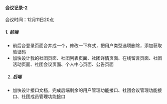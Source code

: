 #### 会议记录-2

会议时间：12月11日20点

#####  1. 前端

- 前后台登录页面合并成一个，修改一下样式，把用户类型选项删除，添加获取验证码
- 加快设计我的社团页面、社团列表页面、社团详情页面、在线留言页面、社团活动页面、社团会议页面、个人中心页面、公告页面

2. ##### 后端

- 加快设计接口文档，完成后端剩余的用户管理功能接口、社团会议管理功能接口、社团成员管理功能接口
